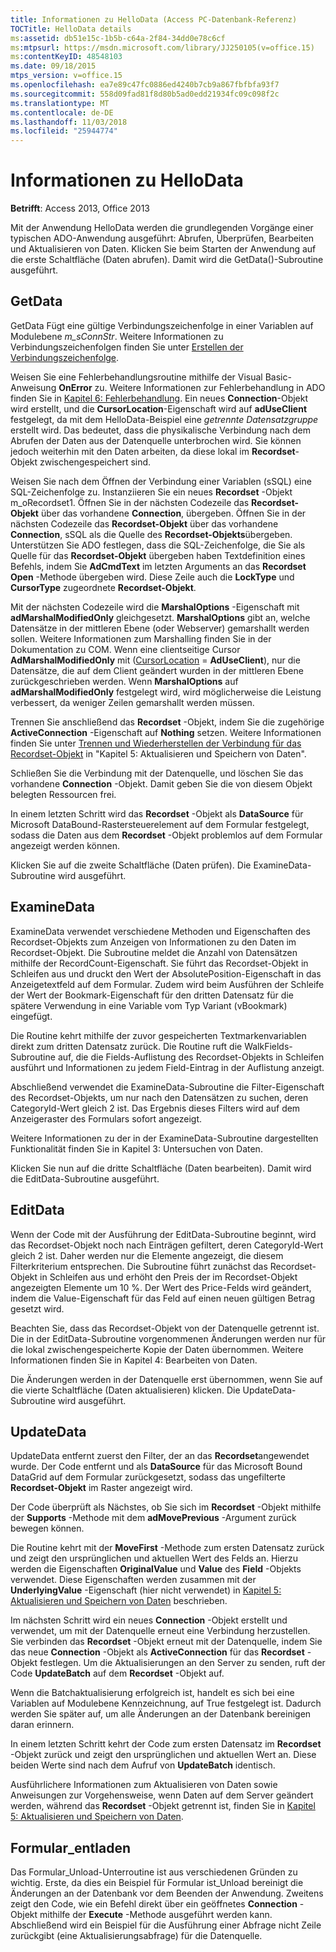 ```yaml
---
title: Informationen zu HelloData (Access PC-Datenbank-Referenz)
TOCTitle: HelloData details
ms:assetid: db51e15c-1b5b-c64a-2f84-34dd0e78c6cf
ms:mtpsurl: https://msdn.microsoft.com/library/JJ250105(v=office.15)
ms:contentKeyID: 48548103
ms.date: 09/18/2015
mtps_version: v=office.15
ms.openlocfilehash: ea7e89c47fc0886ed4240b7cb9a867fbfbfa93f7
ms.sourcegitcommit: 558d09fad81f8d80b5ad0edd21934fc09c098f2c
ms.translationtype: MT
ms.contentlocale: de-DE
ms.lasthandoff: 11/03/2018
ms.locfileid: "25944774"
---
```

# <a name="hellodata-details"></a>Informationen zu HelloData


**Betrifft**: Access 2013, Office 2013

Mit der Anwendung HelloData werden die grundlegenden Vorgänge einer typischen ADO-Anwendung ausgeführt: Abrufen, Überprüfen, Bearbeiten und Aktualisieren von Daten. Klicken Sie beim Starten der Anwendung auf die erste Schaltfläche (Daten abrufen). Damit wird die GetData()-Subroutine ausgeführt.

## <a name="getdata"></a>GetData

GetData Fügt eine gültige Verbindungszeichenfolge in einer Variablen auf Modulebene *m\_sConnStr*. Weitere Informationen zu Verbindungszeichenfolgen finden Sie unter [Erstellen der Verbindungszeichenfolge](creating-the-connection-string.md).

Weisen Sie eine Fehlerbehandlungsroutine mithilfe der Visual Basic-Anweisung **OnError** zu. Weitere Informationen zur Fehlerbehandlung in ADO finden Sie in [Kapitel 6: Fehlerbehandlung](chapter-6-error-handling.md). Ein neues **Connection**-Objekt wird erstellt, und die **CursorLocation**-Eigenschaft wird auf **adUseClient** festgelegt, da mit dem HelloData-Beispiel eine *getrennte Datensatzgruppe* erstellt wird. Das bedeutet, dass die physikalische Verbindung nach dem Abrufen der Daten aus der Datenquelle unterbrochen wird. Sie können jedoch weiterhin mit den Daten arbeiten, da diese lokal im **Recordset**-Objekt zwischengespeichert sind.

Weisen Sie nach dem Öffnen der Verbindung einer Variablen (sSQL) eine SQL-Zeichenfolge zu. Instanziieren Sie ein neues **Recordset** -Objekt m\_oRecordset1. Öffnen Sie in der nächsten Codezeile das **Recordset-Objekt** über das vorhandene **Connection**, übergeben. Öffnen Sie in der nächsten Codezeile das **Recordset-Objekt** über das vorhandene **Connection**, sSQL als die Quelle des **Recordset-Objekts**übergeben. Unterstützen Sie ADO festlegen, dass die SQL-Zeichenfolge, die Sie als Quelle für das **Recordset-Objekt** übergeben haben Textdefinition eines Befehls, indem Sie **AdCmdText** im letzten Arguments an das **Recordset** **Open** -Methode übergeben wird. Diese Zeile auch die **LockType** und **CursorType** zugeordnete **Recordset-Objekt**.

Mit der nächsten Codezeile wird die **MarshalOptions** -Eigenschaft mit **adMarshalModifiedOnly** gleichgesetzt. **MarshalOptions** gibt an, welche Datensätze in der mittleren Ebene (oder Webserver) gemarshallt werden sollen. Weitere Informationen zum Marshalling finden Sie in der Dokumentation zu COM. Wenn eine clientseitige Cursor **AdMarshalModifiedOnly** mit ([CursorLocation](cursorlocation-property-ado.md) = **AdUseClient**), nur die Datensätze, die auf dem Client geändert wurden in der mittleren Ebene zurückgeschrieben werden. Wenn **MarshalOptions** auf **adMarshalModifiedOnly** festgelegt wird, wird möglicherweise die Leistung verbessert, da weniger Zeilen gemarshallt werden müssen.

Trennen Sie anschließend das **Recordset** -Objekt, indem Sie die zugehörige **ActiveConnection** -Eigenschaft auf **Nothing** setzen. Weitere Informationen finden Sie unter [Trennen und Wiederherstellen der Verbindung für das Recordset-Objekt](disconnecting-and-reconnecting-the-recordset.md) in "Kapitel 5: Aktualisieren und Speichern von Daten".

Schließen Sie die Verbindung mit der Datenquelle, und löschen Sie das vorhandene **Connection** -Objekt. Damit geben Sie die von diesem Objekt belegten Ressourcen frei.

In einem letzten Schritt wird das **Recordset** -Objekt als **DataSource** für Microsoft DataBound-Rastersteuerelement auf dem Formular festgelegt, sodass die Daten aus dem **Recordset** -Objekt problemlos auf dem Formular angezeigt werden können.

Klicken Sie auf die zweite Schaltfläche (Daten prüfen). Die ExamineData-Subroutine wird ausgeführt.

## <a name="examinedata"></a>ExamineData

ExamineData verwendet verschiedene Methoden und Eigenschaften des Recordset-Objekts zum Anzeigen von Informationen zu den Daten im Recordset-Objekt. Die Subroutine meldet die Anzahl von Datensätzen mithilfe der RecordCount-Eigenschaft. Sie führt das Recordset-Objekt in Schleifen aus und druckt den Wert der AbsolutePosition-Eigenschaft in das Anzeigetextfeld auf dem Formular. Zudem wird beim Ausführen der Schleife der Wert der Bookmark-Eigenschaft für den dritten Datensatz für die spätere Verwendung in eine Variable vom Typ Variant (vBookmark) eingefügt.

Die Routine kehrt mithilfe der zuvor gespeicherten Textmarkenvariablen direkt zum dritten Datensatz zurück. Die Routine ruft die WalkFields-Subroutine auf, die die Fields-Auflistung des Recordset-Objekts in Schleifen ausführt und Informationen zu jedem Field-Eintrag in der Auflistung anzeigt.

Abschließend verwendet die ExamineData-Subroutine die Filter-Eigenschaft des Recordset-Objekts, um nur nach den Datensätzen zu suchen, deren CategoryId-Wert gleich 2 ist. Das Ergebnis dieses Filters wird auf dem Anzeigeraster des Formulars sofort angezeigt.

Weitere Informationen zu der in der ExamineData-Subroutine dargestellten Funktionalität finden Sie in Kapitel 3: Untersuchen von Daten.

Klicken Sie nun auf die dritte Schaltfläche (Daten bearbeiten). Damit wird die EditData-Subroutine ausgeführt.

## <a name="editdata"></a>EditData

Wenn der Code mit der Ausführung der EditData-Subroutine beginnt, wird das Recordset-Objekt noch nach Einträgen gefiltert, deren CategoryId-Wert gleich 2 ist. Daher werden nur die Elemente angezeigt, die diesem Filterkriterium entsprechen. Die Subroutine führt zunächst das Recordset-Objekt in Schleifen aus und erhöht den Preis der im Recordset-Objekt angezeigten Elemente um 10 %. Der Wert des Price-Felds wird geändert, indem die Value-Eigenschaft für das Feld auf einen neuen gültigen Betrag gesetzt wird.

Beachten Sie, dass das Recordset-Objekt von der Datenquelle getrennt ist. Die in der EditData-Subroutine vorgenommenen Änderungen werden nur für die lokal zwischengespeicherte Kopie der Daten übernommen. Weitere Informationen finden Sie in Kapitel 4: Bearbeiten von Daten.

Die Änderungen werden in der Datenquelle erst übernommen, wenn Sie auf die vierte Schaltfläche (Daten aktualisieren) klicken. Die UpdateData-Subroutine wird ausgeführt.

## <a name="updatedata"></a>UpdateData

UpdateData entfernt zuerst den Filter, der an das **Recordset**angewendet wurde. Der Code entfernt und als **DataSource** für das Microsoft Bound DataGrid auf dem Formular zurückgesetzt, sodass das ungefilterte **Recordset-Objekt** im Raster angezeigt wird.

Der Code überprüft als Nächstes, ob Sie sich im **Recordset** -Objekt mithilfe der **Supports** -Methode mit dem **adMovePrevious** -Argument zurück bewegen können.

Die Routine kehrt mit der **MoveFirst** -Methode zum ersten Datensatz zurück und zeigt den ursprünglichen und aktuellen Wert des Felds an. Hierzu werden die Eigenschaften **OriginalValue** und **Value** des **Field** -Objekts verwendet. Diese Eigenschaften werden zusammen mit der **UnderlyingValue** -Eigenschaft (hier nicht verwendet) in [Kapitel 5: Aktualisieren und Speichern von Daten](chapter-5-updating-and-persisting-data.md) beschrieben.

Im nächsten Schritt wird ein neues **Connection** -Objekt erstellt und verwendet, um mit der Datenquelle erneut eine Verbindung herzustellen. Sie verbinden das **Recordset** -Objekt erneut mit der Datenquelle, indem Sie das neue **Connection** -Objekt als **ActiveConnection** für das **Recordset** -Objekt festlegen. Um die Aktualisierungen an den Server zu senden, ruft der Code **UpdateBatch** auf dem **Recordset** -Objekt auf.

Wenn die Batchaktualisierung erfolgreich ist, handelt es sich bei eine Variablen auf Modulebene Kennzeichnung, auf True festgelegt ist. Dadurch werden Sie später auf, um alle Änderungen an der Datenbank bereinigen daran erinnern.

In einem letzten Schritt kehrt der Code zum ersten Datensatz im **Recordset** -Objekt zurück und zeigt den ursprünglichen und aktuellen Wert an. Diese beiden Werte sind nach dem Aufruf von **UpdateBatch** identisch.

Ausführlichere Informationen zum Aktualisieren von Daten sowie Anweisungen zur Vorgehensweise, wenn Daten auf dem Server geändert werden, während das **Recordset** -Objekt getrennt ist, finden Sie in [Kapitel 5: Aktualisieren und Speichern von Daten](chapter-5-updating-and-persisting-data.md).

## <a name="formunload"></a>Formular\_entladen

Das Formular\_Unload-Unterroutine ist aus verschiedenen Gründen zu wichtig. Erste, da dies ein Beispiel für Formular ist\_Unload bereinigt die Änderungen an der Datenbank vor dem Beenden der Anwendung. Zweitens zeigt den Code, wie ein Befehl direkt über ein geöffnetes **Connection** -Objekt mithilfe der **Execute** -Methode ausgeführt werden kann. Abschließend wird ein Beispiel für die Ausführung einer Abfrage nicht Zeile zurückgibt (eine Aktualisierungsabfrage) für die Datenquelle.

